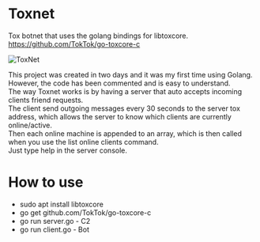 # Toxnet

Tox botnet that uses the golang bindings for libtoxcore.  
https://github.com/TokTok/go-toxcore-c

![ToxNet](https://i.imgur.com/eoDjqMb.png?raw=true)


This project was created in two days and it was my first time using Golang.  
However, the code has been commented and is easy to understand.  
The way Toxnet works is by having a server that auto accepts incoming clients friend requests.  
The client send outgoing messages every 30 seconds to the server tox address, which allows the server to know which clients are currently online/active.  
Then each online machine is appended to an array, which is then called when you use the list online clients command.  
Just type help in the server console.

How to use
==========
* sudo apt install libtoxcore
* go get github.com/TokTok/go-toxcore-c
* go run server.go - C2
* go run client.go - Bot
